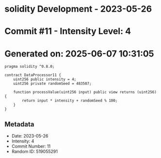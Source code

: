 ﻿# solidity Development - 2023-05-26
# Commit #11 - Intensity Level: 4
# Generated on: 2025-06-07 10:31:05
```solidity
pragma solidity ^0.8.0;

contract DataProcessor11 {
    uint256 public intensity = 4;
    uint256 private randomSeed = 483507;

    function processValue(uint256 input) public view returns (uint256) {
        return input * intensity + randomSeed % 100;
    }
}
```
## Metadata
- Date: 2023-05-26
- Intensity: 4
- Commit Number: 11
- Random ID: 519055291
